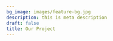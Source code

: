 ```yaml
---
bg_image: images/feature-bg.jpg
description: this is meta description
draft: false
title: Our Project
---
```

